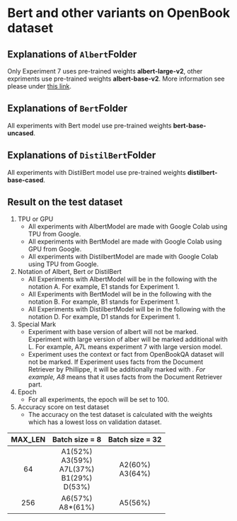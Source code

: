 # Bert and other variants on OpenBook dataset
## Explanations of `Albert`Folder
Only Experiment 7 uses pre-trained weights **albert-large-v2**, other expriments use pre-trained weights **albert-base-v2**. More information see please under [this link](https://huggingface.co/albert-base-v2).

## Explanations of `Bert`Folder
All experiments with Bert model use pre-trained weights **bert-base-uncased**.
## Explanations of `DistilBert`Folder
All experiments with DistilBert model use pre-trained weights **distilbert-base-cased**.

## Result on the test dataset 
1. TPU or GPU
    - All experiments with AlbertModel are made with Google Colab using TPU from Google.
    - All experiments with BertModel are made with Google Colab using GPU from Google.
    - All experiments with DistilbertModel are made with Google Colab using TPU from Google.
2. Notation of Albert, Bert or DistilBert
    - All Experiments with AlbertModel will be in the following with the notation A. For example, E1 stands for Experiment 1.
    - All Experiments with BertModel will be in the following with the notation B. For example, B1 stands for Experiment 1.
    - All Experiments with DistilbertModel will be in the following with the notation D. For example, D1 stands for Experiment 1.
3. Special Mark
    - Experiment with base version of albert will not be marked. Experiment with large version of alber will be marked additional with L. For example, A7L means experiment 7 with large version model.
    - Experiment uses the context or fact from OpenBookQA dataset will not be marked. If Experiment uses facts from the Document Retriever by Phillippe, it will be additionally marked with *. For example, A8* means that it uses facts from the Document Retriever part.
4. Epoch
    - For all experiments, the epoch will be set to 100. 
5. Accuracy score on test dataset
    - The accuracy on the test dataset is calculated with the weights which has a lowest loss on validation dataset. 

| MAX_LEN | Batch size = 8 | Batch size = 32|
| :---:   |    :----:      |         :---:  |
| 64      |      A1(52%)<br /> A3(59%) <br> A7L(37%) <br>B1(29%)<br>D(53%)  | A2(60%)<br /> A3(64%)    |
| 256     | A6(57%) <br> A8*(61%)          | A5(56%)       |



